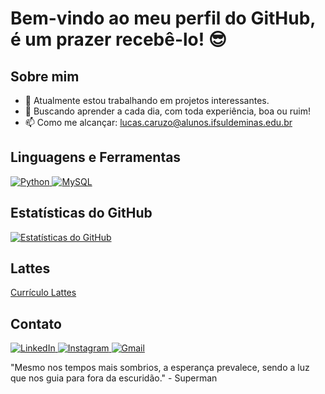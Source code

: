 # Bem-vindo ao meu perfil do GitHub, é um prazer recebê-lo! 😎

## Sobre mim
- 🔭 Atualmente estou trabalhando em projetos interessantes.
- 🥑 Buscando aprender a cada dia, com toda experiência, boa ou ruim!
- 📫 Como me alcançar: [lucas.caruzo@alunos.ifsuldeminas.edu.br](mailto:lucas.caruzo@alunos.ifsuldeminas.edu.br)
  
## Linguagens e Ferramentas
<p align="left">
  <a href="https://www.python.org/">
    <img src="https://img.shields.io/badge/-Python-blue?style=for-the-badge&logo=python&logoColor=white" alt="Python">
  </a>
  <a href="https://www.mysql.com/">
    <img src="https://img.shields.io/badge/-MySQL-darkgreen?style=for-the-badge&logo=mysql&logoColor=white" alt="MySQL">
  </a>
</p>

## Estatísticas do GitHub
[![Estatísticas do GitHub](https://github-readme-stats.vercel.app/api?username=lcaruzo007&show_icons=true&theme=dark)](https://github.com/lcaruzo007)

## Lattes
[Currículo Lattes](https://lattes.cnpq.br/0618711299993791)

## Contato
<p align="left">
  <a href="https://www.linkedin.com/in/lucascaruzo/">
    <img src="https://img.shields.io/badge/-LinkedIn-blue?style=for-the-badge&logo=linkedin&logoColor=white" alt="LinkedIn">
  </a>
  <a href="https://www.instagram.com/l.caruzo/">
    <img src="https://img.shields.io/badge/-Instagram-purple?style=for-the-badge&logo=instagram&logoColor=white" alt="Instagram">
  </a>
  <a href="mailto:lucas.caruzo@alunos.ifsuldeminas.edu.br">
    <img src="https://img.shields.io/badge/-Gmail-red?style=for-the-badge&logo=gmail&logoColor=white" alt="Gmail">
  </a>
</p>

"Mesmo nos tempos mais sombrios, a esperança prevalece, sendo a luz que nos guia para fora da escuridão." - Superman
